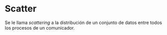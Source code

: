 # Scatter
Se le llama *scattering* a la distribución de un conjunto de datos entre todos los procesos de un comunicador. 
